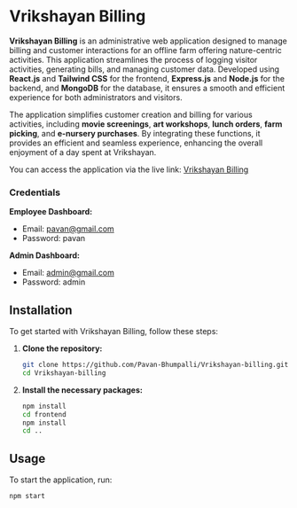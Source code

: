 # Vrikshayan Billing

**Vrikshayan Billing** is an administrative web application designed to manage billing and customer interactions for an offline farm offering nature-centric activities. This application streamlines the process of logging visitor activities, generating bills, and managing customer data. Developed using **React.js** and **Tailwind CSS** for the frontend, **Express.js** and **Node.js** for the backend, and **MongoDB** for the database, it ensures a smooth and efficient experience for both administrators and visitors.

The application simplifies customer creation and billing for various activities, including **movie screenings**, **art workshops**, **lunch orders**, **farm picking**, and **e-nursery purchases**. By integrating these functions, it provides an efficient and seamless experience, enhancing the overall enjoyment of a day spent at Vrikshayan.

You can access the application via the live link: [Vrikshayan Billing](https://vrikshayan-billing.vercel.app)

### Credentials

**Employee Dashboard:**
- Email: pavan@gmail.com
- Password: pavan

**Admin Dashboard:**
- Email: admin@gmail.com
- Password: admin
## Installation

To get started with Vrikshayan Billing, follow these steps:

1. **Clone the repository:**

    ```bash
    git clone https://github.com/Pavan-Bhumpalli/Vrikshayan-billing.git
    cd Vrikshayan-billing
    ```

2. **Install the necessary packages:**

    ```bash
    npm install
    cd frontend
    npm install
    cd ..
    ```

## Usage

To start the application, run:

```bash
npm start
```